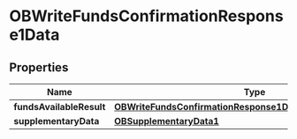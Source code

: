 
# OBWriteFundsConfirmationResponse1Data

## Properties
Name | Type | Description | Notes
------------ | ------------- | ------------- | -------------
**fundsAvailableResult** | [**OBWriteFundsConfirmationResponse1DataFundsAvailableResult**](OBWriteFundsConfirmationResponse1DataFundsAvailableResult.md) |  |  [optional]
**supplementaryData** | [**OBSupplementaryData1**](OBSupplementaryData1.md) |  |  [optional]




